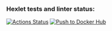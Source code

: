 ### Hexlet tests and linter status:
[![Actions Status](https://github.com/kochev2t/devops-for-programmers-project-74/actions/workflows/hexlet-check.yml/badge.svg)](https://github.com/kochev2t/devops-for-programmers-project-74/actions)
[![Push to Docker Hub](https://github.com/kochev2t/devops-for-programmers-project-74/actions/workflows/push.yml/badge.svg)](https://github.com/kochev2t/devops-for-programmers-project-74/actions/workflows/push.yml)


